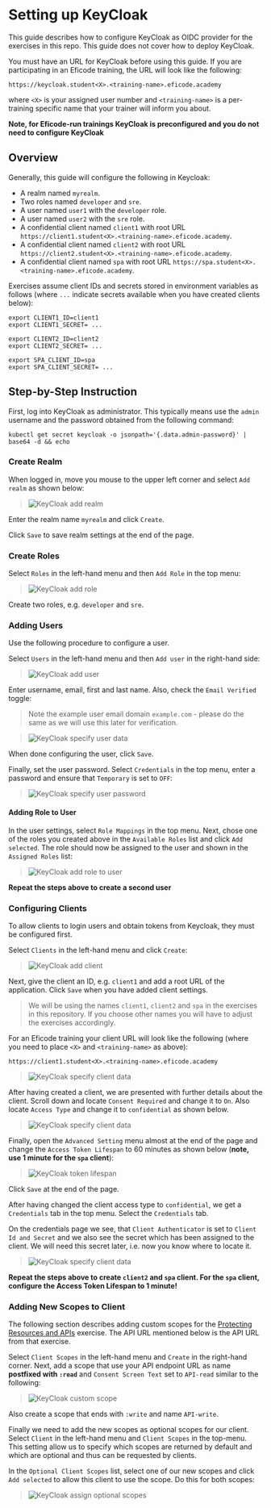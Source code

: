 # Setting up KeyCloak

This guide describes how to configure KeyCloak as OIDC provider for
the exercises in this repo. This guide does not cover how to deploy
KeyCloak.

You must have an URL for KeyCloak before using this guide. If you are
participating in an Eficode training, the URL will look like the
following:

```
https://keycloak.student<X>.<training-name>.eficode.academy
```

where `<X>` is your assigned user number and `<training-name>` is a
per-training specific name that your trainer will inform you about.

**Note, for Eficode-run trainings KeyCloak is preconfigured and you do not need to configure KeyCloak**

## Overview

Generally, this guide will configure the following in Keycloak:

- A realm named `myrealm`.
- Two roles named `developer` and `sre`.
- A user named `user1` with the `developer` role.
- A user named `user2` with the `sre` role.
- A confidential client named `client1` with root URL `https://client1.student<X>.<training-name>.eficode.academy`.
- A confidential client named `client2` with root URL `https://client2.student<X>.<training-name>.eficode.academy`.
- A confidential client named `spa` with root URL `https://spa.student<X>.<training-name>.eficode.academy`.

Exercises assume client IDs and secrets stored in environment
variables as follows (where `...` indicate secrets available when you
have created clients below):

```
export CLIENT1_ID=client1
export CLIENT1_SECRET= ...

export CLIENT2_ID=client2
export CLIENT2_SECRET= ...

export SPA_CLIENT_ID=spa
export SPA_CLIENT_SECRET= ...
```

## Step-by-Step Instruction

First, log into KeyCloak as administrator. This typically means use
the `admin` username and the password obtained from the following
command:

```console
kubectl get secret keycloak -o jsonpath='{.data.admin-password}' | base64 -d && echo
```

### Create Realm

When logged in, move you mouse to the upper left corner and select
`Add realm` as shown below:

> ![KeyCloak add realm](images/keycloak-add-realm-anno.png)

Enter the realm name `myrealm` and click `Create`.

Click `Save` to save realm settings at the end of the page.

### Create Roles

Select `Roles` in the left-hand menu and then `Add Role` in the top menu:

> ![KeyCloak add role](images/keycloak-add-role-anno.png)

Create two roles, e.g. `developer` and `sre`.

### Adding Users

Use the following procedure to configure a user.

Select `Users` in the left-hand menu and then `Add user` in the right-hand side:

> ![KeyCloak add user](images/keycloak-add-user-anno.png)

Enter username, email, first and last name. Also, check the `Email Verified` toggle:

> Note the example user email domain `example.com` - please do the same as we will use this later for verification.

> ![KeyCloak specify user data](images/keycloak-add-user2-anno.png)

When done configuring the user, click `Save`.

Finally, set the user password. Select `Credentials` in the top menu,
enter a password and ensure that `Temporary` is set to `OFF`:

> ![KeyCloak specify user password](images/keycloak-add-user-set-pw-anno.png)

#### Adding Role to User

In the user settings, select `Role Mappings` in the top menu. Next,
chose one of the roles you created above in the `Available Roles` list
and click `Add selected`. The role should now be assigned to the user
and shown in the `Assigned Roles` list:

> ![KeyCloak add role to user](images/keycloak-add-role-to-user-anno.png)

**Repeat the steps above to create a second user**

### Configuring Clients

To allow clients to login users and obtain tokens from Keycloak, they
must be configured first.

Select `Clients` in the left-hand menu and click `Create`:

> ![KeyCloak add client](images/keycloak-add-client-anno.png)

Next, give the client an ID, e.g. `client1` and add a root URL of
the application. Click `Save` when you have added client settings.

> We will be using the names `client1`, `client2` and `spa` in the exercises in this repository. If you choose other names you will have to adjust the exercises accordingly.

For an Eficode training your client URL will look like the following
(where you need to place `<X>` and `<training-name>` as above):

```
https://client1.student<X>.<training-name>.eficode.academy
```

> ![KeyCloak specify client data](images/keycloak-add-client2-anno.png)

After having created a client, we are presented with further details
about the client. Scroll down and locate `Consent Required` and change
it to `On`. Also locate `Access Type` and change it to `confidential`
as shown below.

> ![KeyCloak specify client data](images/keycloak-add-client-confidential-type-anno.png)

Finally, open the `Advanced Setting` menu almost at the end of the
page and change the `Access Token Lifespan` to 60 minutes as shown
below (**note, use 1 minute for the `spa` client**):

> ![KeyCloak token lifespan](images/keycloak-token-lifespan-anno.png)

Click `Save` at the end of the page.

After having changed the client access type to `confidential`, we get
a `Credentials` tab in the top menu. Select the `Credentials` tab.

On the credentials page we see, that `Client Authenticator` is set to
`Client Id and Secret` and we also see the secret which has been
assigned to the client. We will need this secret later, i.e. now you
know where to locate it.

> ![KeyCloak specify client data](images/keycloak-add-client-lookup-creds-anno.png)

**Repeat the steps above to create `client2` and `spa` client. For the
  `spa` client, configure the Access Token Lifespan to 1 minute!**

### Adding New Scopes to Client

The following section describes adding custom scopes for the
[Protecting Resources and APIs](protecting-apis.md) exercise. The API
URL mentioned below is the API URL from that exercise.

Select `Client Scopes` in the left-hand menu and `Create` in the
right-hand corner. Next, add a scope that use your API endpoint URL as
name **postfixed with `:read`** and `Consent Screen Text` set to
`API-read` similar to the following:

> ![KeyCloak custom scope](images/keycloak-add-custom-scope-anno.png)

Also create a scope that ends with `:write` and name `API-write`.

Finally we need to add the new scopes as optional scopes for our
client. Select `Client` in the left-hand menu and `Client Scopes` in
the top-menu. This setting allow us to specify which scopes are
returned by default and which are optional and thus can be requested
by clients.

In the `Optional Client Scopes` list, select one of our new scopes and
click `Add selected` to allow this client to use the scope. Do this
for both scopes:

> ![KeyCloak assign optional scopes](images/keycloak-set-client-scopes-anno.png)
